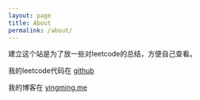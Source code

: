 ```yaml
---
layout: page
title: About
permalink: /about/
---
```


建立这个站是为了放一些对leetcode的总结，方便自己查看。

我的leetcode代码在 [github](https://github.com/fanyingming/leetcode)

我的博客在 [yingming.me](http://yingming.me/)
